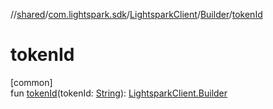 //[shared](../../../../index.md)/[com.lightspark.sdk](../../index.md)/[LightsparkClient](../index.md)/[Builder](index.md)/[tokenId](token-id.md)

# tokenId

[common]\
fun [tokenId](token-id.md)(tokenId: [String](https://kotlinlang.org/api/latest/jvm/stdlib/kotlin/-string/index.html)): [LightsparkClient.Builder](index.md)
